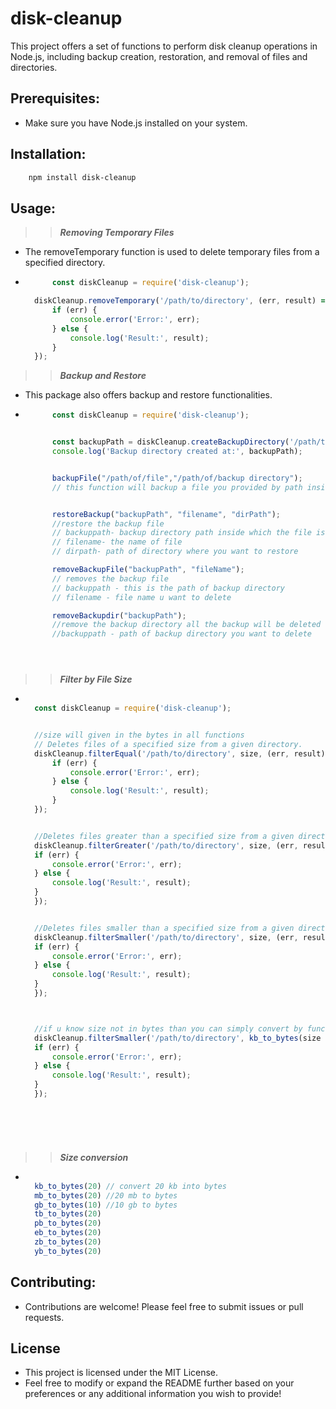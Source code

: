 # disk-cleanup
This project offers a set of functions to perform disk cleanup operations in Node.js, including backup creation, restoration, and removal of files and directories.

## Prerequisites:
- Make sure you have Node.js installed on your system.

## Installation:
```bash
    npm install disk-cleanup
```

## Usage:


>> ***Removing Temporary Files***
- The removeTemporary function is used to delete temporary files from a specified directory.
- ```js
        const diskCleanup = require('disk-cleanup');

    diskCleanup.removeTemporary('/path/to/directory', (err, result) => {
        if (err) {
            console.error('Error:', err);
        } else {
            console.log('Result:', result);
        }
    });

    ```


>> ***Backup and Restore***
- This package also offers backup and restore functionalities.
- ```js
        const diskCleanup = require('disk-cleanup');


        const backupPath = diskCleanup.createBackupDirectory('/path/to/directory');  // this function will create a backup directory inside the directory given by you
        console.log('Backup directory created at:', backupPath); 


        backupFile("/path/of/file","/path/of/backup directory");
        // this function will backup a file you provided by path inside backup directory path you provided.


        restoreBackup("backupPath", "filename", "dirPath");
        //restore the backup file
        // backuppath- backup directory path inside which the file is saved or backup.
        // filename- the name of file
        // dirpath- path of directory where you want to restore

        removeBackupFile("backupPath", "fileName");
        // removes the backup file
        // backuppath - this is the path of backup directory
        // filename - file name u want to delete

        removeBackupdir("backupPath");
        //remove the backup directory all the backup will be deleted
        //backuppath - path of backup directory you want to delete





    ```

>> ***Filter by File Size***
- ```js

    const diskCleanup = require('disk-cleanup');


    //size will given in the bytes in all functions
    // Deletes files of a specified size from a given directory.
    diskCleanup.filterEqual('/path/to/directory', size, (err, result) => { 
        if (err) {
            console.error('Error:', err);
        } else {
            console.log('Result:', result);
        }
    });


    //Deletes files greater than a specified size from a given directory.
    diskCleanup.filterGreater('/path/to/directory', size, (err, result) => {
    if (err) {
        console.error('Error:', err);
    } else {
        console.log('Result:', result);
    }
    });


    //Deletes files smaller than a specified size from a given directory.
    diskCleanup.filterSmaller('/path/to/directory', size, (err, result) => {
    if (err) {
        console.error('Error:', err);
    } else {
        console.log('Result:', result);
    }
    });



    //if u know size not in bytes than you can simply convert by functions:
    diskCleanup.filterSmaller('/path/to/directory', kb_to_bytes(size in bytes), (err, result) => {
    if (err) {
        console.error('Error:', err);
    } else {
        console.log('Result:', result);
    }
    });




    
    ```

>> ***Size conversion***
- ```js

    kb_to_bytes(20) // convert 20 kb into bytes
    mb_to_bytes(20) //20 mb to bytes
    gb_to_bytes(10) //10 gb to bytes
    tb_to_bytes(20)
    pb_to_bytes(20)
    eb_to_bytes(20)
    zb_to_bytes(20)
    yb_to_bytes(20)

    ```

## Contributing:

- Contributions are welcome! Please feel free to submit issues or pull requests. 

## License
- This project is licensed under the MIT License.
- Feel free to modify or expand the README further based on your preferences or any additional information you wish to provide!


